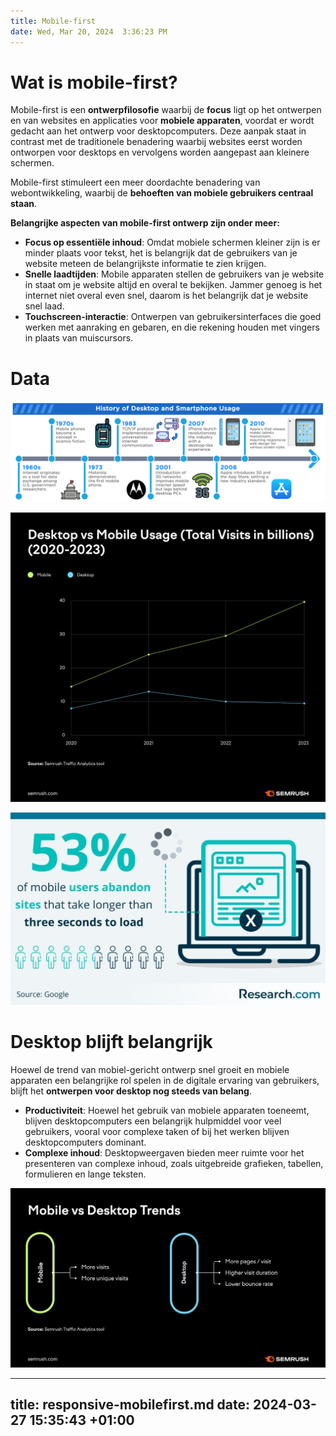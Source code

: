 ```yaml
---
title: Mobile-first
date: Wed, Mar 20, 2024  3:36:23 PM
---
```


# Wat is mobile-first?

Mobile-first is een **ontwerpfilosofie** waarbij de **focus** ligt op het ontwerpen en van websites en applicaties voor **mobiele apparaten**, voordat er wordt gedacht aan het ontwerp voor desktopcomputers. Deze aanpak staat in contrast met de traditionele benadering waarbij websites eerst worden ontworpen voor desktops en vervolgens worden aangepast aan kleinere schermen.  

Mobile-first stimuleert een meer doordachte benadering van webontwikkeling, waarbij de **behoeften van mobiele gebruikers centraal staan**.  

**Belangrijke aspecten van mobile-first ontwerp zijn onder meer:**
- **Focus op essentiële inhoud**: Omdat mobiele schermen kleiner zijn is er minder plaats voor tekst, het is belangrijk dat de gebruikers van je website meteen de belangrijkste informatie te zien krijgen.
- **Snelle laadtijden**: Mobile apparaten stellen de gebruikers van je website in staat om je website altijd en overal te bekijken. Jammer genoeg is het internet niet overal even snel, daarom is het belangrijk dat je website snel laad.
- **Touchscreen-interactie**: Ontwerpen van gebruikersinterfaces die goed werken met aanraking en gebaren, en die rekening houden met vingers in plaats van muiscursors.

# Data

![alt text](images/mobile-history.png)

![alt text](images/mobile-usage.png)

![alt text](images/mobile-bounce.jpg)

# Desktop blijft belangrijk

Hoewel de trend van mobiel-gericht ontwerp snel groeit en mobiele apparaten een belangrijke rol spelen in de digitale ervaring van gebruikers, blijft het **ontwerpen voor desktop nog steeds van belang**. 

- **Productiviteit**: Hoewel het gebruik van mobiele apparaten toeneemt, blijven desktopcomputers een belangrijk hulpmiddel voor veel gebruikers, vooral voor complexe taken of bij het werken blijven desktopcomputers dominant. 
- **Complexe inhoud**: Desktopweergaven bieden meer ruimte voor het presenteren van complexe inhoud, zoals uitgebreide grafieken, tabellen, formulieren en lange teksten.

![alt text](images/mobile-vs-desktop.png)

---
title: responsive-mobilefirst.md
date: 2024-03-27 15:35:43 +01:00
---

